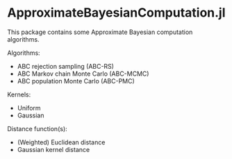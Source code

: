 # ApproximateBayesianComputation.jl


This package contains some Approximate Bayesian computation algorithms.

Algorithms:
* ABC rejection sampling (ABC-RS)
* ABC Markov chain Monte Carlo (ABC-MCMC)
* ABC population Monte Carlo (ABC-PMC)

Kernels:
* Uniform
* Gaussian

Distance function(s):
* (Weighted) Euclidean distance
* Gaussian kernel distance 
